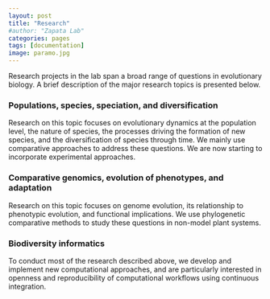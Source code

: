 ```yaml
---
layout: post
title: "Research"
#author: "Zapata Lab"
categories: pages
tags: [documentation]
image: paramo.jpg
---
```


Research projects in the lab span a broad range of questions in evolutionary biology. A brief description of the major research topics is presented below.

### Populations, species, speciation, and diversification

Research on this topic focuses on evolutionary dynamics at the population level, the nature of species, the processes driving the formation of new species, and the diversification of species through time. We mainly use comparative approaches to address these questions. We are now starting to incorporate experimental approaches.

### Comparative genomics, evolution of phenotypes, and adaptation

Research on this topic focuses on genome evolution, its relationship to phenotypic evolution, and functional implications. We use phylogenetic comparative methods to study these questions in non-model plant systems.

### Biodiversity informatics

To conduct most of the research described above, we develop and implement new computational approaches, and are particularly interested in openness and reproducibility of computational workflows using continuous integration.
